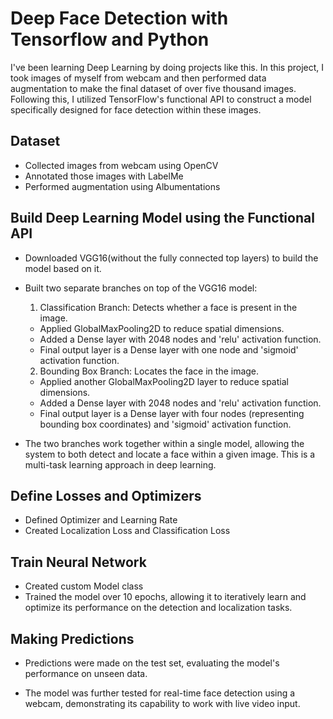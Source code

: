 
# Deep Face Detection with Tensorflow and Python

I've been learning Deep Learning by doing projects like this. In this project, I took images of myself from webcam and then performed data augmentation to make the final dataset of over five thousand images.  Following this, I utilized TensorFlow's functional API to construct a model specifically designed for face detection within these images.








## Dataset
* Collected images from webcam using OpenCV
* Annotated those images with LabelMe
* Performed augmentation using Albumentations
## Build Deep Learning Model using the Functional API
* Downloaded VGG16(without the fully connected top layers) to build the model based on it.
* Built two separate branches on top of the VGG16 model:
        
    1. Classification Branch: Detects whether a face is present in the image.

    * Applied GlobalMaxPooling2D to reduce spatial dimensions.
    * Added a Dense layer with 2048 nodes and 'relu' activation function.
    * Final output layer is a Dense layer with one node and 'sigmoid' activation function.

    2. Bounding Box Branch: Locates the face in the image.
    * Applied another GlobalMaxPooling2D layer to reduce spatial dimensions.
    * Added a Dense layer with 2048 nodes and 'relu' activation function.
    * Final output layer is a Dense layer with four nodes (representing bounding box coordinates) and 'sigmoid' activation function.

* The two branches work together within a single model, allowing the system to both detect and locate a face within a given image. This is a multi-task learning approach in deep learning.
## Define Losses and Optimizers
* Defined Optimizer and Learning Rate
* Created Localization Loss and Classification Loss
## Train Neural Network
* Created custom Model class
* Trained the model over 10 epochs, allowing it to iteratively learn and optimize its performance on the detection and localization tasks.
## Making Predictions
* Predictions were made on the test set, evaluating the model's performance on unseen data.

* The model was further tested for real-time face detection using a webcam, demonstrating its capability to work with live video input.